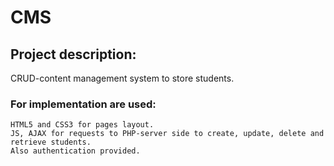 # CMS


## Project description:
CRUD-content management system to store students.

### For implementation are used: 

```
HTML5 and CSS3 for pages layout.
JS, AJAX for requests to PHP-server side to create, update, delete and retrieve students.
Also authentication provided.
```

